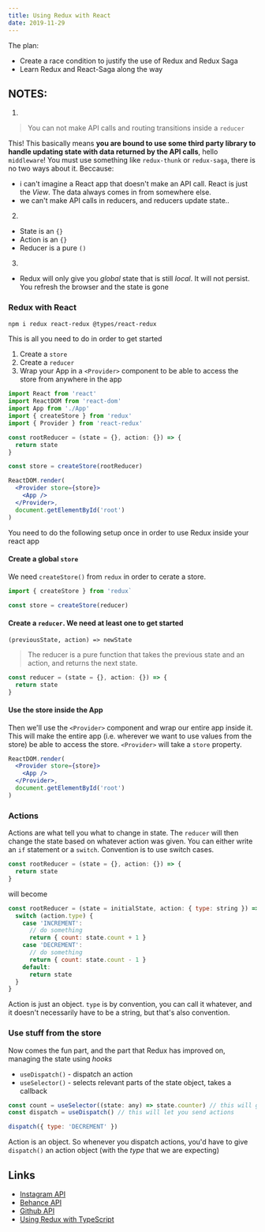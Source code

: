```yaml
---
title: Using Redux with React
date: 2019-11-29
---
```


The plan:

- Create a race condition to justify the use of Redux and Redux Saga
- Learn Redux and React-Saga along the way

## NOTES:

1.

> You can not make API calls and routing transitions inside a `reducer`

This! This basically means **you are bound to use some third party library to handle updating state with data returned by the API calls**, hello `middleware`! You must use something like `redux-thunk` or `redux-saga`, there is no two ways about it. Beccause:

- i can't imagine a React app that doesn't make an API call. React is just the _View_. The data always comes in from somewhere else.
- we can't make API calls in reducers, and reducers update state..

2.

- State is an `{}`
- Action is an `{}`
- Reducer is a pure `()`

3.

- Redux will only give you _global_ state that is still _local_. It will not persist. You refresh the browser and the state is gone

### Redux with React

```bash
npm i redux react-redux @types/react-redux
```

This is all you need to do in order to get started

1. Create a `store`
2. Create a `reducer`
3. Wrap your App in a `<Provider>` component to be able to access the store from anywhere in the app

```jsx
import React from 'react'
import ReactDOM from 'react-dom'
import App from './App'
import { createStore } from 'redux'
import { Provider } from 'react-redux'

const rootReducer = (state = {}, action: {}) => {
  return state
}

const store = createStore(rootReducer)

ReactDOM.render(
  <Provider store={store}>
    <App />
  </Provider>,
  document.getElementById('root')
)
```

You need to do the following setup once in order to use Redux inside your react app

#### Create a global `store`

We need `createStore()` from `redux` in order to cerate a store.

```jsx
import { createStore } from 'redux`

const store = createStore(reducer)
```

#### Create a `reducer`. We need at least one to get started

```
(previousState, action) => newState
```

> The reducer is a pure function that takes the previous state and an action, and returns the next state.

```js
const reducer = (state = {}, action: {}) => {
  return state
}
```

#### Use the store inside the App

Then we'll use the `<Provider>` component and wrap our entire app inside it. This will make the entire app (i.e. wherever we want to use values from the store) be able to access the store. `<Provider>` will take a `store` property.

```jsx
ReactDOM.render(
  <Provider store={store}>
    <App />
  </Provider>,
  document.getElementById('root')
)
```

### Actions

Actions are what tell you what to change in state. The `reducer` will then change the state based on whatever action was given. You can either write an `if` statement or a `switch`. Convention is to use switch cases.

```js
const rootReducer = (state = {}, action: {}) => {
  return state
}
```

will become

```js
const rootReducer = (state = initialState, action: { type: string }) => {
  switch (action.type) {
    case 'INCREMENT':
      // do something
      return { count: state.count + 1 }
    case 'DECREMENT':
      // do something
      return { count: state.count - 1 }
    default:
      return state
  }
}
```

Action is just an object. `type` is by convention, you can call it whatever, and it doesn't necessarily have to be a string, but that's also convention.

### Use stuff from the store

Now comes the fun part, and the part that Redux has improved on, managing the state using _hooks_

- `useDispatch()` - dispatch an action
- `useSelector()` - selects relevant parts of the state object, takes a callback

```js
const count = useSelector((state: any) => state.counter) // this will give you just the `count` property from the state
const dispatch = useDispatch() // this will let you send actions

dispatch({ type: 'DECREMENT' })
```

Action is an object. So whenever you dispatch actions, you'd have to give `dispatch()` an action object (with the _type_ that we are expecting)

## Links

- [Instagram API](https://developers.facebook.com/products/instagram/)
- [Behance API](https://www.behance.net/dev/api/endpoints/)
- [Github API](https://developer.github.com/v3/)
- [Using Redux with TypeScript](https://redux.js.org/recipes/usage-with-typescript)
